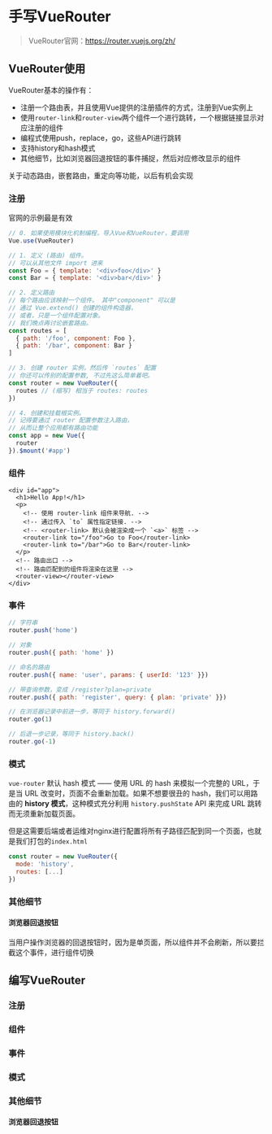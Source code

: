 # 手写VueRouter

> VueRouter官网：https://router.vuejs.org/zh/



## VueRouter使用

VueRouter基本的操作有：

* 注册一个路由表，并且使用Vue提供的注册插件的方式，注册到Vue实例上
* 使用`router-link`和`router-view`两个组件一个进行跳转，一个根据链接显示对应注册的组件
* 编程式使用push，replace，go，这些API进行跳转
* 支持history和hash模式
* 其他细节，比如浏览器回退按钮的事件捕捉，然后对应修改显示的组件

关于动态路由，嵌套路由，重定向等功能，以后有机会实现

### 注册

官网的示例最是有效

```javascript
// 0. 如果使用模块化机制编程，导入Vue和VueRouter，要调用 
Vue.use(VueRouter)

// 1. 定义 (路由) 组件。
// 可以从其他文件 import 进来
const Foo = { template: '<div>foo</div>' }
const Bar = { template: '<div>bar</div>' }

// 2. 定义路由
// 每个路由应该映射一个组件。 其中"component" 可以是
// 通过 Vue.extend() 创建的组件构造器，
// 或者，只是一个组件配置对象。
// 我们晚点再讨论嵌套路由。
const routes = [
  { path: '/foo', component: Foo },
  { path: '/bar', component: Bar }
]

// 3. 创建 router 实例，然后传 `routes` 配置
// 你还可以传别的配置参数, 不过先这么简单着吧。
const router = new VueRouter({
  routes // (缩写) 相当于 routes: routes
})

// 4. 创建和挂载根实例。
// 记得要通过 router 配置参数注入路由，
// 从而让整个应用都有路由功能
const app = new Vue({
  router
}).$mount('#app')
```

### 组件

```vue
<div id="app">
  <h1>Hello App!</h1>
  <p>
    <!-- 使用 router-link 组件来导航. -->
    <!-- 通过传入 `to` 属性指定链接. -->
    <!-- <router-link> 默认会被渲染成一个 `<a>` 标签 -->
    <router-link to="/foo">Go to Foo</router-link>
    <router-link to="/bar">Go to Bar</router-link>
  </p>
  <!-- 路由出口 -->
  <!-- 路由匹配到的组件将渲染在这里 -->
  <router-view></router-view>
</div>
```

### 事件

```javascript
// 字符串
router.push('home')

// 对象
router.push({ path: 'home' })

// 命名的路由
router.push({ name: 'user', params: { userId: '123' }})

// 带查询参数，变成 /register?plan=private
router.push({ path: 'register', query: { plan: 'private' }})

// 在浏览器记录中前进一步，等同于 history.forward()
router.go(1)

// 后退一步记录，等同于 history.back()
router.go(-1)
```

### 模式

`vue-router` 默认 hash 模式 —— 使用 URL 的 hash 来模拟一个完整的 URL，于是当 URL 改变时，页面不会重新加载。如果不想要很丑的 hash，我们可以用路由的 **history 模式**，这种模式充分利用 `history.pushState` API 来完成 URL 跳转而无须重新加载页面。

但是这需要后端或者运维对nginx进行配置将所有子路径匹配到同一个页面，也就是我们打包的`index.html`

```javascript
const router = new VueRouter({
  mode: 'history',
  routes: [...]
})
```

### 其他细节

#### 浏览器回退按钮

当用户操作浏览器的回退按钮时，因为是单页面，所以组件并不会刷新，所以要拦截这个事件，进行组件切换



## 编写VueRouter



### 注册



### 组件



### 事件



### 模式



### 其他细节



#### 浏览器回退按钮

